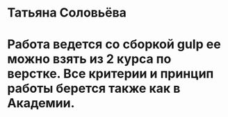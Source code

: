 # Татьяна Соловьёва

# Работа ведется со сборкой gulp ее можно взять из 2 курса по верстке. Все критерии и принцип работы берется также как в Академии.

